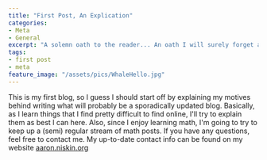 ```yaml
---
title: "First Post, An Explication"
categories:
- Meta
- General
excerpt: "A solemn oath to the reader... An oath I will surely forget and fail to uphold. Take it as you will"
tags:
- first post
- meta
feature_image: "/assets/pics/WhaleHello.jpg"
---
```


This is my first blog, so I guess I should start off by explaining my motives behind writing what will probably be a sporadically updated blog. Basically, as I learn things that I find pretty difficult to find online, I'll try to explain them as best I can here. Also, since I enjoy learning math, I'm going to try to keep up a (semi) regular stream of math posts. If you have any questions, feel free to contact me. My up-to-date contact info can be found on my website [aaron.niskin.org](http://aaron.niskin.org)

